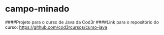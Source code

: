 # campo-minado
####Projeto para o curso de Java da Cod3r
####Link para o repositório do curso: https://github.com/cod3rcursos/curso-java
